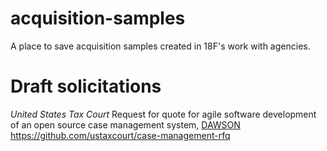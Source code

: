 # acquisition-samples
A place to save acquisition samples created in 18F's work with agencies. 

# Draft solicitations

*United States Tax Court*
Request for quote for agile software development of an open source case management system, [DAWSON](https://www.ustaxcourt.gov/dawson.html)
https://github.com/ustaxcourt/case-management-rfq
